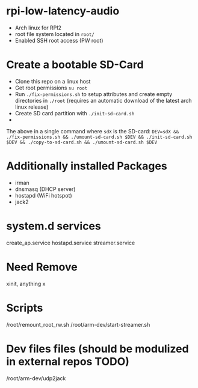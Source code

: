 # rpi-low-latency-audio

* Arch linux for RPI2
* root file system located in ```root/```
* Enabled SSH root access (PW root)

# Create a bootable SD-Card
* Clone this repo on a linux host
* Get root permissions ```su root```
* Run ```./fix-permissions.sh``` to setup attributes and create empty directories in ```./root``` (requires an automatic download of the latest arch linux release)
* Create SD card partition with ```./init-sd-card.sh```
* 

The above in a single command where ```sdX``` is the SD-card:
```DEV=sdX && ./fix-permissions.sh && ./umount-sd-card.sh $DEV && ./init-sd-card.sh $DEV && ./copy-to-sd-card.sh && ./umount-sd-card.sh $DEV```

# Additionally installed Packages
* irman
* dnsmasq (DHCP server)
* hostapd (WiFi hotspot)
* jack2

# system.d services
create_ap.service
hostapd.service
streamer.service



# Need Remove
xinit, anything x

# Scripts
/root/remount_root_rw.sh
/root/arm-dev/start-streamer.sh

# Dev files files (should be modulized in external repos TODO)
/root/arm-dev/udp2jack
